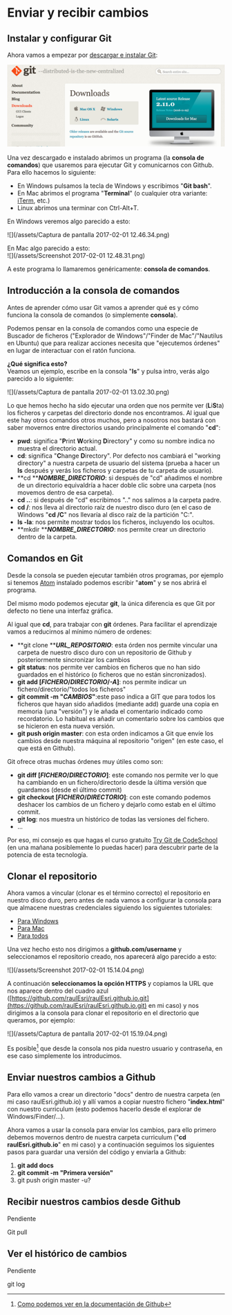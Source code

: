 # Enviar y recibir cambios

## Instalar y configurar Git

Ahora vamos a empezar por [descargar e instalar Git](https://git-scm.com/downloads):

![](/assets/2017-02-01_1218.png)

Una vez descargado e instalado abrimos un programa \(la **consola de comandos**\) que usaremos para ejecutar Git y comunicarnos con Github. Para ello hacemos lo siguiente:

* En Windows pulsamos la tecla de Windows y escribimos "**Git bash**".
* En Mac abrimos el programa "**Terminal**" \(o cualquier otra variante: [iTerm](https://www.iterm2.com/), etc.\)
* Linux abrimos una terminar con Ctrl-Alt+T.

En Windows veremos algo parecido a esto:

![](/assets/Captura de pantalla 2017-02-01 12.46.34.png)

En Mac algo parecido a esto:  
![](/assets/Screenshot 2017-02-01 12.48.31.png)

A este programa lo llamaremos genéricamente: **consola de comandos**.

## Introducción a la consola de comandos

Antes de aprender cómo usar Git vamos a aprender qué es y cómo funciona la consola de comandos \(o simplemente **consola**\).

Podemos pensar en la consola de comandos como una especie de Buscador de ficheros \("Explorador de Windows"/"Finder de Mac"/"Nautilus en Ubuntu\) que para realizar acciones necesita que "ejecutemos órdenes" en lugar de interactuar con el ratón funciona.

**¿Qué significa esto?**  
Veamos un ejemplo, escribe en la consola "**ls**" y pulsa intro, verás algo parecido a lo siguiente:

![](/assets/Captura de pantalla 2017-02-01 13.02.30.png)

Lo que hemos hecho ha sido ejecutar una orden que nos permite ver \(**L**i**S**ta\) los ficheros y carpetas del directorio donde nos encontramos. Al igual que este hay otros comandos otros muchos, pero a nosotros nos bastará con saber movernos entre directorios usando principalmente el comando "**cd**":

* **pwd**: significa "**P**rint **W**orking **D**irectory" y como su nombre indica no muestra el directorio actual.
* **cd**: significa "**C**hange **D**irectory". Por defecto nos cambiará el "working directory" a nuestra carpeta de usuario del sistema \(prueba a hacer un **ls** después y verás los ficheros y carpetas de tu carpeta de usuario\).
* **cd **_**NOMBRE\_DIRECTORIO**_: si después de "cd" añadimos el nombre de un directorio equivaldría a hacer doble clic sobre una carpeta \(nos movemos dentro de esa carpeta\).
* **cd ..**:  si después de "cd" escribimos ".." nos salimos a la carpeta padre.
* **cd /**: nos lleva al directorio raíz de nuestro disco duro \(en el caso de Windows "**cd /C**" nos llevaría al disco raíz de la partición "C:".
* **ls -la**: nos permite mostrar todos los ficheros, incluyendo los ocultos.
* **mkdir **_**NOMBRE\_DIRECTORIO**_: nos permite crear un directorio dentro de la carpeta.

## Comandos en Git

Desde la consola se pueden ejecutar también otros programas, por ejemplo si tenemos [Atom](http://atom.io) instalado podemos escribir "**atom**" y se nos abrirá el programa.

Del mismo modo podemos ejecutar **git**, la única diferencia es que Git por defecto no tiene una interfaz gráfica.

Al igual que **cd**, para trabajar con **git** órdenes. Para facilitar el aprendizaje vamos a reducirnos al mínimo número de ordenes:

* **git clone **_**URL\_REPOSITORIO**_: esta órden nos permite vincular una carpeta de nuestro disco duro con un repositorio de Github y posteriormente sincronizar los cambios 
* **git status**: nos permite ver cambios en ficheros que no han sido guardados en el histórico \(o ficheros que no están sincronizados\).
* **git add \[**_**FICHERO**_**/**_**DIRECTORIO**_**/**_**-A**_**\]**: nos permite indicar un fichero/directorio/"todos los ficheros"
* **git commit -m "**_**CAMBIOS**_**"**:este paso indica a GIT que para todos los ficheros que hayan sido añadidos \(mediante add\) guarde una copia en memoria \(una "versión"\) y le añada el comentario indicado como recordatorio. Lo habitual es añadir un comentario sobre los cambios que se hicieron en esta nueva versión.
* **git push origin master**: con esta orden indicamos a Git que envíe los cambios desde nuestra máquina al repositorio "origen" \(en este caso, el que está en Github\).

Git ofrece otras muchas órdenes muy útiles como son:

* **git diff \[**_**FICHERO**_**/**_**DIRECTORIO**_**\]**: este comando nos permite ver lo que ha cambiando en un fichero/directorio desde la última versión que guardamos \(desde el último commit\)
* **git checkout \[**_**FICHERO**_**/**_**DIRECTORIO**_**\]**: con este comando podemos deshacer los cambios de un fichero y dejarlo como estab en el último commit.
* **git log**: nos muestra un histórico de todas las versiones del fichero.
* ...

Por eso, mi consejo es que hagas el curso gratuito [Try Git de CodeSchool](https://www.codeschool.com/courses/try-git) \(en una mañana posiblemente lo puedas hacer\) para descubrir parte de la potencia de esta tecnología.

## Clonar el repositorio

Ahora vamos a vincular \(clonar es el término correcto\) el repositorio en nuestro disco duro, pero antes de nada vamos a configurar la consola para que almacene nuestras credenciales siguiendo los siguientes tutoriales:

* [Para Windows](https://help.github.com/articles/caching-your-github-password-in-git/#platform-windows)
* [Para Mac](https://help.github.com/articles/caching-your-github-password-in-git/#platform-mac)
* [Para todos](https://help.github.com/articles/caching-your-github-password-in-git/#platform-linux)

Una vez hecho esto nos dirigimos a **github.com/username** y seleccionamos el repositorio creado, nos aparecerá algo parecido a esto:

![](/assets/Screenshot 2017-02-01 15.14.04.png)

A continuación **seleccionamos la opción HTTPS** y copiamos la URL que nos aparece dentro del cuadro azul \([https://github.com/raulEsri/raulEsri.github.io.git](https://github.com/raulEsri/raulEsri.github.io.git) en mi caso\) y nos dirigimos a la consola para clonar el repositorio en el directorio que queramos, por ejemplo:

![](/assets/Captura de pantalla 2017-02-01 15.19.04.png)

Es posible[^1] que desde la consola nos pida nuestro usuario y contraseña, en ese caso simplemente los introducimos.

## Enviar nuestros cambios a Github

Para ello vamos a crear un directorio "docs" dentro de nuestra carpeta \(en mi caso raulEsri.github.io\) y allí vamos a copiar nuestro fichero "**index.html**" con nuestro curriculum \(esto podemos hacerlo desde el explorar de Windows/Finder/...\).

Ahora vamos a usar la consola para enviar los cambios, para ello primero debemos movernos dentro de nuestra carpeta curriculum \("**cd raulEsri.github.io**" en mi caso\) y a continuación seguimos los siguientes pasos para guardar una versión del código y enviarla a Github:

1. **git add docs**
2. **git commit -m "Primera versión"**
3. git push origin master -u?

## Recibir nuestros cambios desde Github

Pendiente

Git pull

## Ver el histórico de cambios

Pendiente

git log

[^1]: [Como podemos ver en la documentación de Github](https://help.github.com/articles/which-remote-url-should-i-use/#cloning-with-https-urls-recommended)


